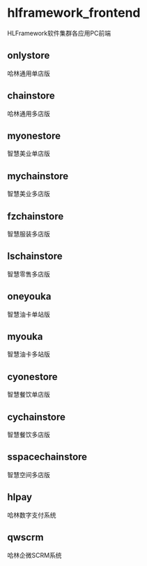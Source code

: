 # hlframework_frontend
HLFramework软件集群各应用PC前端

## onlystore
哈林通用单店版
## chainstore
哈林通用多店版
## myonestore
智慧美业单店版
## mychainstore
智慧美业多店版
## fzchainstore
智慧服装多店版
## lschainstore
智慧零售多店版
## oneyouka
智慧油卡单站版
## myouka
智慧油卡多站版
## cyonestore
智慧餐饮单店版
## cychainstore
智慧餐饮多店版
## sspacechainstore
智慧空间多店版
## hlpay
哈林数字支付系统
## qwscrm
哈林企微SCRM系统













